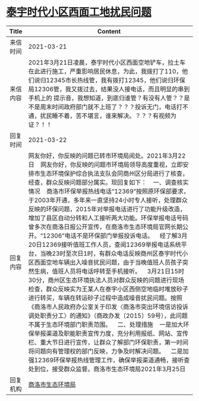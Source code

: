 # <a href="http://www.shangluo.gov.cn/zmhd/ldxxxx.jsp?urltype=leadermail.LeaderMailContentUrl&wbtreeid=1112&leadermailid=7048">泰宇时代小区西面工地扰民问题</a>
| Title |                                                                                                                                                                                                                                                                                                                                                                      Content                                                                                                                                                                                                                                                                                                                                                                       |
|:-----:|----------------------------------------------------------------------------------------------------------------------------------------------------------------------------------------------------------------------------------------------------------------------------------------------------------------------------------------------------------------------------------------------------------------------------------------------------------------------------------------------------------------------------------------------------------------------------------------------------------------------------------------------------------------------------------------------------------------------------------------------------|
| 来信时间  | 2021-03-21                                                                                                                                                                                                                                                                                                                                                                                                                                                                                                                                                                                                                                                                                                                                         |
| 来信内容  | 2021年3月21日凌晨，泰宇时代小区西面空地铲车，拉土车在此进行施工，严重影响居民休息，为此，我拨打了110，他们说归12345市长热线管，我有拨打12345，他们说归环保局12306管，我又拨过去，结果没人接电话，而且明显的串到手机上的 提示音，我想知道，到底归谁管？有没有人管？？是不是周末时间政府部门就不上班了？？？投诉无门，电话打不通，扰民睡不着，苦不堪言，谁来解决。？？？有视频为证？！！                                                                                                                                                                                                                                                                                                                                                                                                                                                                                                                                           |
| 回复时间  | 2021-03-22                                                                                                                                                                                                                                                                                                                                                                                                                                                                                                                                                                                                                                                                                                                                         |
| 回复内容  | 网友你好，你反映的问题已转市环境局阅处。2021年3月22日    网友你好，你反映的问题市环境局领导高度重视，立即安排市生态环境保护综合执法支队会同商州区分局进行了核查，经查，群众反映问题部分属实。现回复如下：    一、调查核实情况    商洛市环保举报热线电话“12369”按照原环保部要求，于2003年开通，多年来一直坚持24小时专人接听，处理群众反映的环保问题，2015年对举报电话进行了功能升级改造，增加了县区自动分转和人工接听两大功能。环保举报电话号码曾多次在商洛日报公开宣传，在商洛市生态环境局官网长期公开。“12306”电话不是环保部门举报投诉电话。    经了解3月20日12369接听值班工作人员，查阅12369举报电话系统平台，当晚23时至次日1时，有群众电话反映商州区泰宇时代小区西面空地车辆出入噪音扰民问题，由于当晚值班人员孩子突然生病，值班人员将电话呼转至手机接听。    3月21日15时30分，商州区生态环境执法人员对群众反映的问题进行现场检查，群众反映实为王某人在泰宇小区西侧空地临时堆放砂子进行转买，车辆在转运砂子过程中造成噪音扰民问题。按照《商洛市人民政府办公室关于印发〈商洛市突出环境信访投诉调处职责分工〉的通知》（商政办发〔2015〕59号），此问题不属于生态环境部门职责范围。    二、处理措施    一是加大环保举报渠道及职能职责宣传力度，充分利用报纸、网站、宣传栏、重大节日进行宣传，让群众了解部门环保职责，第一时间将问题向有管理权的部门反映，力争及时解决问题。    二是加强12369环保举报热线管理工作，确保举报渠道通畅，接听查处到位，接受群众监督。商洛市生态环境局2021年3月25日 |
| 回复机构  | <a href="../../categories/agencies/商洛市生态环境局.md">商洛市生态环境局</a>                                                                                                                                                                                                                                                                                                                                                                                                                                                                                                                                                                                                                                                                                         |